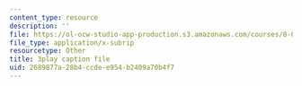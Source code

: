 ```yaml
---
content_type: resource
description: ''
file: https://ol-ocw-studio-app-production.s3.amazonaws.com/courses/8-01sc-classical-mechanics-fall-2016/2689877a28b4ccdee954b2409a70b4f7_ZjGjNsmsNBU.srt
file_type: application/x-subrip
resourcetype: Other
title: 3play caption file
uid: 2689877a-28b4-ccde-e954-b2409a70b4f7
---
```

